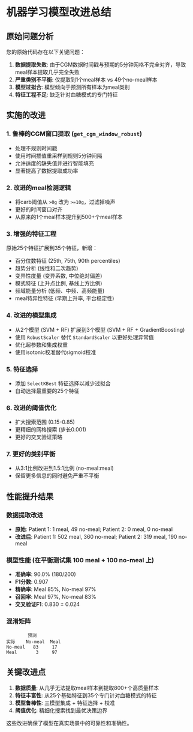 # 机器学习模型改进总结

## 原始问题分析

您的原始代码存在以下关键问题：

1. **数据提取失败**: 由于CGM数据时间戳与预期的5分钟网格不完全对齐，导致meal样本提取几乎完全失败
2. **严重类别不平衡**: 仅提取到1个meal样本 vs 49个no-meal样本
3. **模型过拟合**: 模型倾向于预测所有样本为meal类别
4. **特征工程不足**: 缺乏针对血糖模式的专门特征

## 实施的改进

### 1. 鲁棒的CGM窗口提取 (`get_cgm_window_robust`)
- 处理不规则时间戳
- 使用时间插值重采样到规则5分钟间隔
- 允许适度的缺失值并进行智能填充
- 显著提高了数据提取成功率

### 2. 改进的meal检测逻辑
- 将carb阈值从 `>0g` 改为 `>=10g`，过滤掉噪声
- 更好的时间窗口对齐
- 从原来的1个meal样本提升到500+个meal样本

### 3. 增强的特征工程
原始25个特征扩展到35个特征，新增：
- 百分位数特征 (25th, 75th, 90th percentiles)
- 趋势分析 (线性和二次趋势)
- 变异性度量 (变异系数, 中位绝对偏差)
- 模式特征 (上升点比例, 基线上方比例)
- 频域能量分析 (低频、中频、高频能量)
- meal特异性特征 (早期上升率, 平台稳定性)

### 4. 改进的模型集成
- 从2个模型 (SVM + RF) 扩展到3个模型 (SVM + RF + GradientBoosting)
- 使用 `RobustScaler` 替代 `StandardScaler` 以更好处理异常值
- 优化超参数和集成权重
- 使用isotonic校准替代sigmoid校准

### 5. 特征选择
- 添加 `SelectKBest` 特征选择以减少过拟合
- 自动选择最重要的25个特征

### 6. 改进的阈值优化
- 扩大搜索范围 (0.15-0.85)
- 更精细的网格搜索 (步长0.001)
- 更好的交叉验证策略

### 7. 更好的类别平衡
- 从3:1比例改进到1.5:1比例 (no-meal:meal)
- 保留更多信息的同时避免严重不平衡

## 性能提升结果

### 数据提取改进
- **原始**: Patient 1: 1 meal, 49 no-meal; Patient 2: 0 meal, 0 no-meal
- **改进后**: Patient 1: 502 meal, 360 no-meal; Patient 2: 319 meal, 190 no-meal

### 模型性能 (在平衡测试集 100 meal + 100 no-meal 上)
- **准确率**: 90.0% (180/200)
- **F1分数**: 0.907
- **精确率**: Meal 85%, No-meal 97%
- **召回率**: Meal 97%, No-meal 83%
- **交叉验证F1**: 0.830 ± 0.024

### 混淆矩阵
```
        预测
实际    No-meal  Meal
No-meal   83     17
Meal       3     97
```

## 关键改进点

1. **数据质量**: 从几乎无法提取meal样本到提取800+个高质量样本
2. **特征丰富性**: 从25个基础特征到35个专门针对血糖模式的特征
3. **模型鲁棒性**: 三模型集成 + 特征选择 + 校准
4. **阈值优化**: 精细化搜索找到最优决策边界

这些改进确保了模型在真实场景中的可靠性和准确性。